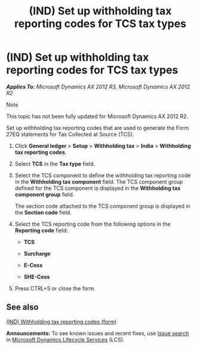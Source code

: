 ﻿---
title: (IND) Set up withholding tax reporting codes for TCS tax types
TOCTitle: (IND) Set up withholding tax reporting codes for TCS tax types
ms:assetid: 9ad77d36-5ca0-4ddb-8f48-0dcfd8bdfcc3
ms:mtpsurl: https://technet.microsoft.com/en-us/library/JJ664716(v=AX.60)
ms:contentKeyID: 49386047
ms.date: 04/18/2014
mtps_version: v=AX.60
---

# (IND) Set up withholding tax reporting codes for TCS tax types 


_**Applies To:** Microsoft Dynamics AX 2012 R3, Microsoft Dynamics AX 2012 R2_


> [!NOTE]
> <P>This topic has not been fully updated for Microsoft Dynamics AX 2012 R2.</P>



Set up withholding tax reporting codes that are used to generate the Form 27EQ statements for Tax Collected at Source (TCS).

1.  Click **General ledger** \> **Setup** \> **Withholding tax** \> **India** \> **Withholding tax reporting codes**.

2.  Select **TCS** in the **Tax type** field.

3.  Select the TCS component to define the withholding tax reporting code in the **Withholding tax component** field. The TCS component group defined for the TCS component is displayed in the **Withholding tax component group** field.
    
    The section code attached to the TCS component group is displayed in the **Section code** field.

4.  Select the TCS reporting code from the following options in the **Reporting code** field:
    
      - **TCS**
    
      - **Surcharge**
    
      - **E-Cess**
    
      - **SHE-Cess**

5.  Press CTRL+S or close the form.

## See also

[(IND) Withholding tax reporting codes (form)](https://technet.microsoft.com/en-us/library/jj664934\(v=ax.60\))

  
**Announcements:** To see known issues and recent fixes, use [Issue search](http://go.microsoft.com/fwlink/?linkid=389258) in [Microsoft Dynamics Lifecycle Services](http://go.microsoft.com/fwlink/?linkid=306505) (LCS).

